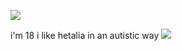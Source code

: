 ![](https://komarev.com/ghpvc/?username=craniotomy&color=red)
 
i'm 18 i like hetalia in an autistic way 
![](https://i.pinimg.com/originals/ad/86/1e/ad861e25cd5e28aec6b0896b43d644b2.gif)
